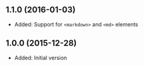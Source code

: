 ## 1.1.0 (2016-01-03)

- Added: Support for `<markdown>` and `<md>` elements

## 1.0.0 (2015-12-28)

- Added: Initial version
